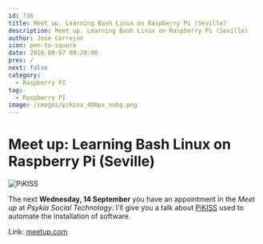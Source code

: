 ```yaml
---
id: 736
title: Meet up. Learning Bash Linux on Raspberry Pi (Seville)
description: Meet up. Learning Bash Linux on Raspberry Pi (Seville)
author: Jose Cerrejon
icon: pen-to-square
date: 2016-09-07 08:20:00
prev: /
next: false
category:
  - Raspberry PI
tag:
  - Raspberry PI
image: /images/pikiss_400px_nobg.png
---
```


# Meet up: Learning Bash Linux on Raspberry Pi (Seville)

![PiKISS](/images/pikiss_400px_nobg.png)

The next **Wednesday, 14 September** you have an appointment in the *Meet up*  at *Psykia Social Technology*. I'll give you a talk about [PiKISS](https://github.com/jmcerrejon/PiKISS) used to automate the installation of software.

Link: [meetup.com](http://www.meetup.com/RaspberryPi-Hackers-Spain/events/233912821/#)
